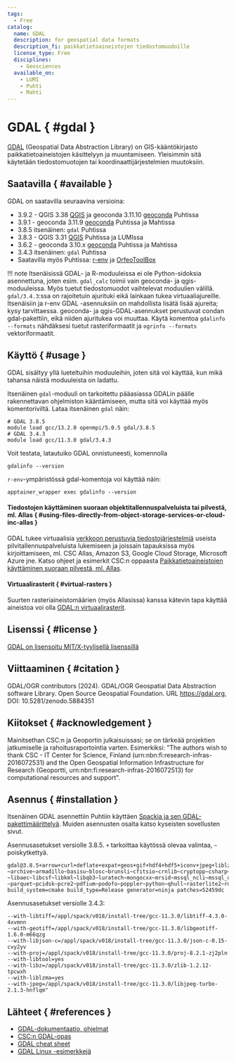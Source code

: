 ```yaml
---
tags:
  - Free
catalog:
  name: GDAL
  description: for geospatial data formats
  description_fi: paikkatietoaineistojen tiedostomuodoille
  license_type: Free
  disciplines:
    - Geosciences
  available_on:
    - LUMI
    - Puhti
    - Mahti
---
```


# GDAL { #gdal }

[GDAL](https://gdal.org/) (Geospatial Data Abstraction Library) on GIS-kääntökirjasto paikkatietoaineistojen käsittelyyn ja muuntamiseen. Yleisimmin sitä käytetään tiedostomuotojen tai koordinaattijärjestelmien muutoksiin. 

## Saatavilla { #available }

GDAL on saatavilla seuraavina versioina:

* 3.9.2 - QGIS 3.38 [QGIS](qgis.md) ja geoconda 3.11.10 [geoconda](geoconda.md) Puhtissa
* 3.9.1 - geoconda 3.11.9 [geoconda](geoconda.md) Puhtissa ja Mahtissa
* 3.8.5 itsenäinen: `gdal` Puhtissa
* 3.8.3 - QGIS 3.31 [QGIS](qgis.md) Puhtissa ja LUMIssa
* 3.6.2 - geoconda 3.10.x [geoconda](geoconda.md) Puhtissa ja Mahtissa
* 3.4.3 itsenäinen: `gdal` Puhtissa
* Saatavilla myös Puhtissa: [r-env](r-env-for-gis.md#gdal-and-saga-gis-support) ja [OrfeoToolBox](otb.md)

!!! note
    Itsenäisissä GDAL- ja R-moduuleissa ei ole Python-sidoksia asennettuna, joten esim. `gdal_calc` toimii vain geoconda- ja qgis-moduuleissa. Myös tuetut tiedostomuodot vaihtelevat moduulien välillä. `gdal/3.4.3`:ssa on rajoitetuin ajurituki eikä lainkaan tukea virtuaaliajureille. Itsenäisiin ja r-env GDAL -asennuksiin on mahdollista lisätä lisää ajureita; kysy tarvittaessa. geoconda- ja qgis-GDAL-asennukset perustuvat condan gdal-pakettiin, eikä niiden ajuritukea voi muuttaa. Käytä komentoa `gdalinfo --formats` nähdäksesi tuetut rasteriformaatit ja `ogrinfo --formats` vektoriformaatit.

## Käyttö { #usage }
GDAL sisältyy yllä lueteltuihin moduuleihin, joten sitä voi käyttää, kun mikä tahansa näistä moduuleista on ladattu. 

Itsenäinen `gdal`-moduuli on tarkoitettu pääasiassa GDALin päälle rakennettavan ohjelmiston kääntämiseen, mutta sitä voi käyttää myös komentoriviltä. Lataa itsenäinen `gdal` näin:

```
# GDAL 3.8.5
module load gcc/13.2.0 openmpi/5.0.5 gdal/3.8.5
# GDAL 3.4.3
module load gcc/11.3.0 gdal/3.4.3
```

Voit testata, latautuiko GDAL onnistuneesti, komennolla

`gdalinfo --version`

`r-env`-ympäristössä gdal-komentoja voi käyttää näin:

`apptainer_wrapper exec gdalinfo --version`


#### Tiedostojen käyttäminen suoraan objektitallennuspalveluista tai pilvestä, ml. Allas { #using-files-directly-from-object-storage-services-or-cloud-inc-allas }

GDAL tukee virtuaalisia [verkkoon perustuvia tiedostojärjestelmiä](https://gdal.org/user/virtual_file_systems.html#network-based-file-systems) useista pilvitallennuspalveluista lukemiseen ja joissain tapauksissa myös kirjoittamiseen, ml. CSC Allas, Amazon S3, Google Cloud Storage, Microsoft Azure jne. Katso ohjeet ja esimerkit CSC:n oppaasta [Paikkatietoaineistojen käyttäminen suoraan pilvestä, ml. Allas](../support/tutorials/gis/gdal_cloud.md).

#### Virtuaalirasterit { #virtual-rasters }

Suurten rasteriaineistomäärien (myös Allasissa) kanssa kätevin tapa käyttää aineistoa voi olla [GDAL:n virtuaalirasterit](../support/tutorials/gis/virtual-rasters.md). 

## Lisenssi { #license } 

[GDAL on lisensoitu MIT/X-tyylisellä lisenssillä](https://gdal.org/license.html)

## Viittaaminen { #citation }
GDAL/OGR contributors (2024). 
GDAL/OGR Geospatial Data Abstraction software Library. 
Open Source Geospatial Foundation. 
URL https://gdal.org, 
DOI: 10.5281/zenodo.5884351


## Kiitokset { #acknowledgement }

Mainitsethan CSC:n ja Geoportin julkaisuissasi; se on tärkeää projektien jatkumiselle ja rahoitusraportointia varten.
Esimerkiksi: "The authors wish to thank CSC - IT Center for Science, Finland (urn:nbn:fi:research-infras-2016072531) and the Open Geospatial Information Infrastructure for Research (Geoportti, urn:nbn:fi:research-infras-2016072513) for computational resources and support".

## Asennus { #installation } 

Itsenäinen GDAL asennettiin Puhtiin käyttäen [Spackia ja sen GDAL-pakettimäärittelyä](https://packages.spack.io/package.html?name=gdal). Muiden asennusten osalta katso kyseisten sovellusten sivut.

Asennusasetukset versiolle 3.8.5. `+` tarkoittaa käytössä olevaa valintaa, `~` poiskytkettyä.
```
gdal@3.8.5+arrow+curl+deflate+expat+geos+gif+hdf4+hdf5+iconv+jpeg+liblzma+libxml2+lz4+netcdf+openjpeg+png+postgresql+spatialite+sqlite3+zstd
~archive~armadillo~basisu~blosc~brunsli~cfitsio~crnlib~cryptopp~csharp~ecw~filegdb~freexl~fyba~gta~hdfs~heif~idb~ipo~java~jxl~kdu~kea~lerc
~libaec~libcsf~libkml~libqb3~luratech~mongocxx~mrsid~mssql_ncli~mssql_odbc~mysql~odbc~odbccpp~ogdi~opencad~opencl~openexr~openssl~oracle
~parquet~pcidsk~pcre2~pdfium~podofo~poppler~python~qhull~rasterlite2~rdb~sfcgal~teigha~tiledb~webp~xercesc
build_system=cmake build_type=Release generator=ninja patches=52459dc
```

Asennusasetukset versiolle 3.4.3:
```
--with-libtiff=/appl/spack/v018/install-tree/gcc-11.3.0/libtiff-4.3.0-4xvmnn
--with-geotiff=/appl/spack/v018/install-tree/gcc-11.3.0/libgeotiff-1.6.0-m66qzg
--with-libjson-c=/appl/spack/v018/install-tree/gcc-11.3.0/json-c-0.15-cvy2yv
--with-proj=/appl/spack/v018/install-tree/gcc-11.3.0/proj-8.2.1-zj2pln
--with-libtool=yes
--with-libz=/appl/spack/v018/install-tree/gcc-11.3.0/zlib-1.2.12-tpcwxh
--with-liblzma=yes
--with-jpeg=/appl/spack/v018/install-tree/gcc-11.3.0/libjpeg-turbo-2.1.3-hnflqm"
```
## Lähteet { #references }

* [GDAL-dokumentaatio, ohjelmat](https://gdal.org/programs/index.html)
* [CSC:n GDAL-opas](../support/tutorials/gis/gdal.md)
* [GDAL cheat sheet](https://github.com/dwtkns/gdal-cheat-sheet)
* [GDAL Linux -esimerkkejä](https://github.com/clhenrick/shell_scripts)